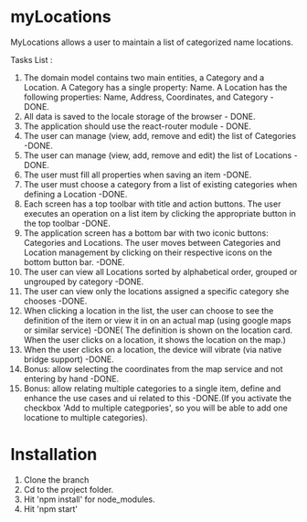 # myLocations
MyLocations allows a user to maintain a list of categorized name locations. 

Tasks List :

1. The domain model contains two main entities, a Category and a Location. A Category has a single property: Name. A Location has the following properties: Name, Address, Coordinates, and Category - DONE.
2. All data is saved to the locale storage of the browser - DONE.
3. The application should use the react-router module - DONE.
4. The user can manage (view, add, remove and edit) the list of Categories -DONE.
5. The user can manage (view, add, remove and edit) the list of Locations -DONE.
6. The user must fill all properties when saving an item -DONE.
7. The user must choose a category from a list of existing categories when defining a Location -DONE.
8. Each screen has a top toolbar with title and action buttons. The user executes an operation on a list item by clicking the appropriate button in the top toolbar -DONE.
9. The application screen has a bottom bar with two iconic buttons: Categories and Locations. The user moves between Categories and Location management by clicking on their respective icons on the bottom button bar. -DONE.
10. The user can view all Locations sorted by alphabetical order, grouped or ungrouped by category -DONE.
11. The user can view only the locations assigned a specific category she chooses -DONE.
12. When clicking a location in the list, the user can choose to see the definition of the item or view it in on an actual map (using google maps or similar service) -DONE( The definition is shown on the location card. When the user clicks on a location, it shows the location on the map.)
13. When the user clicks on a location, the device will vibrate (via native bridge support) -DONE.
14. Bonus:  allow selecting the coordinates from the map service and not entering by hand -DONE.
15. Bonus: allow relating multiple categories to a single item, define and enhance the use cases and ui related to this -DONE.(If you activate the checkbox 'Add  to multiple categpories', so you will be able to add one locatione to multiple categories).

# Installation
1. Clone the branch
2. Cd to the project folder.
3. Hit 'npm install' for node_modules.
4. Hit 'npm start'


